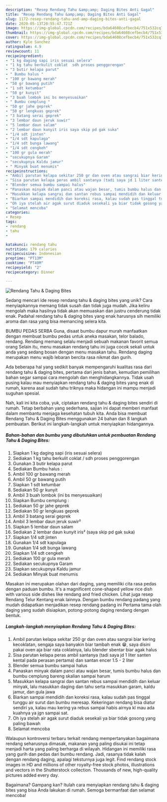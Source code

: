 ```yaml
---
description: "Resep Rendang Tahu &amp;amp; Daging Bites Anti Gagal"
title: "Resep Rendang Tahu &amp;amp; Daging Bites Anti Gagal"
slug: 1172-resep-rendang-tahu-and-amp-daging-bites-anti-gagal
date: 2020-05-13T20:55:47.721Z
image: https://img-global.cpcdn.com/recipes/bda64608cefbecb4/751x532cq70/rendang-tahu-daging-bites-foto-resep-utama.jpg
thumbnail: https://img-global.cpcdn.com/recipes/bda64608cefbecb4/751x532cq70/rendang-tahu-daging-bites-foto-resep-utama.jpg
cover: https://img-global.cpcdn.com/recipes/bda64608cefbecb4/751x532cq70/rendang-tahu-daging-bites-foto-resep-utama.jpg
author: Kyle Sanchez
ratingvalue: 4.9
reviewcount: 11
recipeingredient:
- "1 kg daging sapi iris sesuai selera"
- "1 kg tahu berkulit coklat  sdh proses penggorengan"
- "3 butir kelapa parut"
- " Bumbu halus "
- "100 gr bawang merah"
- "50 gr bawang putih"
- "1 sdt ketumbar"
- "50 gr kunyit"
- "3 buah lombok ini bs menyesuaikan"
- " Bumbu cemplung "
- "50 gr jahe geprek"
- "50 gr lengkuas geprek"
- "3 batang serai geprek"
- "3 lembar daun jeruk suwir"
- "5 lembar daun salam"
- "2 lembar daun kunyit iris saya skip pd gak suka"
- "1/4 sdt jinten"
- "1/4 sdt kapulaga"
- "1/4 sdt bunga lawang"
- "1/4 sdt cengkeh"
- "100 gr gula merah"
- "secukupnya Garam"
- "secukupnya Kaldu jamur"
- " Minyak buat menumis"
recipeinstructions:
- "Ambil parutan kelapa sekitar 250 gr dan oven atau sangrai biar kering kecoklatan, sengaja saya banyakin biar tambah enak 😁, saya disini pakai oven aja biar rata coklatnya, lalu blender sbentar biar agak halus"
- "Sisa parutan kelapa peras ambil santanya (tadi saya jd 1 liter santen kental pada perasan pertama) dan santan encer 1.5 - 2 liter"
- "Blender semua bumbu sampai halus"
- "Panaskan minyak dalam panci atau wajan besar, tumis bumbu halus dan bumbu cemplung bareng skalian sampai harum"
- "Masukkan kelapa sangrai dan santan rebus sampai mendidih dan keluar minyak, lalu masukkan daging dan tahu serta masukkan garam, kaldu jamur, dan gula jawa"
- "Biarkan sampai mendidih dan koreksi rasa, kalau sudah pas tinggal tunggu air surut dan bumbu meresap. Kekeringan rendang bisa diatur sendiri ya, kalau mau kering ya rebus sampai habis airnya kl mau ada kuahnya ya jgn sampai sat."
- "Oh iya stelah air agak surut diaduk sesekali ya biar tidak gosong yang paling bawah"
- "Selamat mencoba"
categories:
- Resep
tags:
- rendang
- tahu
- 

katakunci: rendang tahu  
nutrition: 179 calories
recipecuisine: Indonesian
preptime: "PT13M"
cooktime: "PT40M"
recipeyield: "2"
recipecategory: Dinner

---
```



![Rendang Tahu &amp; Daging Bites](https://img-global.cpcdn.com/recipes/bda64608cefbecb4/751x532cq70/rendang-tahu-daging-bites-foto-resep-utama.jpg)

Sedang mencari ide resep rendang tahu &amp; daging bites yang unik? Cara menyiapkannya memang tidak susah dan tidak juga mudah. Jika keliru mengolah maka hasilnya tidak akan memuaskan dan justru cenderung tidak enak. Padahal rendang tahu &amp; daging bites yang enak harusnya sih memiliki aroma dan rasa yang bisa memancing selera kita.

BUMBU PEDAS SERBA Guna, disaat bumbu dapur murah manfaatkan dengan membuat bumbu pedas untuk aneka masakan, telor balado, rendang. Rendang memang selalu menjadi sebuah makanan favorit semua orang Selain itu, menu masakan rendang tahu ini juga cocok sekali untuk anda yang sedang bosan dengan menu masakan tahu. Rendang daging merupakan menu wajib lebaran bercita rasa nikmat dan gurih.

Ada beberapa hal yang sedikit banyak mempengaruhi kualitas rasa dari rendang tahu &amp; daging bites, pertama dari jenis bahan, kemudian pemilihan bahan segar sampai cara mengolah dan menghidangkannya. Tidak usah pusing kalau mau menyiapkan rendang tahu &amp; daging bites yang enak di rumah, karena asal sudah tahu triknya maka hidangan ini mampu menjadi suguhan spesial.


Nah, kali ini kita coba, yuk, ciptakan rendang tahu &amp; daging bites sendiri di rumah. Tetap berbahan yang sederhana, sajian ini dapat memberi manfaat dalam membantu menjaga kesehatan tubuh kita. Anda bisa membuat Rendang Tahu &amp; Daging Bites menggunakan 24 bahan dan 8 langkah pembuatan. Berikut ini langkah-langkah untuk menyiapkan hidangannya.

<!--inarticleads1-->

##### Bahan-bahan dan bumbu yang dibutuhkan untuk pembuatan Rendang Tahu &amp; Daging Bites:

1. Siapkan 1 kg daging sapi (iris sesuai selera)
1. Sediakan 1 kg tahu berkulit coklat / sdh proses penggorengan
1. Gunakan 3 butir kelapa parut
1. Sediakan  Bumbu halus :
1. Ambil 100 gr bawang merah
1. Ambil 50 gr bawang putih
1. Siapkan 1 sdt ketumbar
1. Sediakan 50 gr kunyit
1. Ambil 3 buah lombok (ini bs menyesuaikan)
1. Siapkan  Bumbu cemplung :
1. Sediakan 50 gr jahe geprek
1. Sediakan 50 gr lengkuas geprek
1. Ambil 3 batang serai geprek
1. Ambil 3 lembar daun jeruk suwir²
1. Siapkan 5 lembar daun salam
1. Sediakan 2 lembar daun kunyit iris² (saya skip pd gak suka)
1. Siapkan 1/4 sdt jinten
1. Gunakan 1/4 sdt kapulaga
1. Gunakan 1/4 sdt bunga lawang
1. Siapkan 1/4 sdt cengkeh
1. Sediakan 100 gr gula merah
1. Sediakan secukupnya Garam
1. Siapkan secukupnya Kaldu jamur
1. Sediakan  Minyak buat menumis


Masakan ini merupakan olahan dari daging, yang memiliki cita rasa pedas dengan paduan bumbu. It&#39;s a magnificent cone-shaped yellow rice dish with various side dishes like rendang and fried chicken. Lihat juga resep Rendang Telur Kentang enak lainnya. Dengan bumbu rendang padang yang mudah didapatkan menjadikan resep rendang padang ini Pertama tama olah daging yang sudah disiapkan, potong-potong daging rendang dengan bentuk. 

<!--inarticleads2-->

##### Langkah-langkah menyiapkan Rendang Tahu &amp; Daging Bites:

1. Ambil parutan kelapa sekitar 250 gr dan oven atau sangrai biar kering kecoklatan, sengaja saya banyakin biar tambah enak 😁, saya disini pakai oven aja biar rata coklatnya, lalu blender sbentar biar agak halus
1. Sisa parutan kelapa peras ambil santanya (tadi saya jd 1 liter santen kental pada perasan pertama) dan santan encer 1.5 - 2 liter
1. Blender semua bumbu sampai halus
1. Panaskan minyak dalam panci atau wajan besar, tumis bumbu halus dan bumbu cemplung bareng skalian sampai harum
1. Masukkan kelapa sangrai dan santan rebus sampai mendidih dan keluar minyak, lalu masukkan daging dan tahu serta masukkan garam, kaldu jamur, dan gula jawa
1. Biarkan sampai mendidih dan koreksi rasa, kalau sudah pas tinggal tunggu air surut dan bumbu meresap. Kekeringan rendang bisa diatur sendiri ya, kalau mau kering ya rebus sampai habis airnya kl mau ada kuahnya ya jgn sampai sat.
1. Oh iya stelah air agak surut diaduk sesekali ya biar tidak gosong yang paling bawah
1. Selamat mencoba


Walaupun kontroversi terbaru terkait rendang mempertanyakan bagaimana rendang seharusnya dimasak, makanan yang paling disukai ini tetap menjadi harta yang paling berharga di wilayah. Hidangan ini memiliki rasa yang gurih dan pedas dari bumbu rendang. Jadi, rasanya tidak kalah dengan rendang daging, apalagi teksturnya juga legit. Find rendang stock images in HD and millions of other royalty-free stock photos, illustrations and vectors in the Shutterstock collection. Thousands of new, high-quality pictures added every day. 

Bagaimana? Gampang kan? Itulah cara menyiapkan rendang tahu &amp; daging bites yang bisa Anda lakukan di rumah. Semoga bermanfaat dan selamat mencoba!

